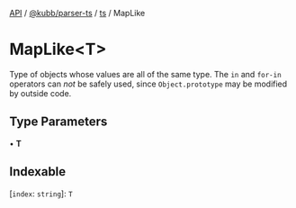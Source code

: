 [API](../../../../../packages.md) / [@kubb/parser-ts](../../../index.md) / [ts](../index.md) / MapLike

# MapLike\<T\>

Type of objects whose values are all of the same type.
The `in` and `for-in` operators can *not* be safely used,
since `Object.prototype` may be modified by outside code.

## Type Parameters

• **T**

## Indexable

 \[`index`: `string`\]: `T`
